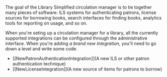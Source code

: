The goal of the Library Simplified circulation manager is to tie
together many pieces of software: ILS systems for authenticating
patrons, license sources for borrowing books, search interfaces for
finding books, analytics tools for reporting on usage, and so on.

When you're seting up a circulation manager for a library, all the
currently supported integrations can be configured through the
administrative interface. When you're adding _a brand new
integration_, you'll need to go down a level and write some code.

* [[NewPatronAuthenticationIntegration]](A new ILS or other patron authentication technique)
* [[NewLicenseIntegration]](A new source of items for patrons to borrow)

